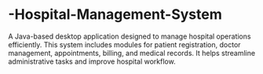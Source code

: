 # -Hospital-Management-System
A Java-based desktop application designed to manage hospital operations efficiently. This system includes modules for patient registration, doctor management, appointments, billing, and medical records. It helps streamline administrative tasks and improve hospital workflow.
